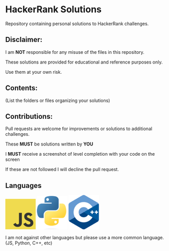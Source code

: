 # HackerRank Solutions

Repository containing personal solutions to HackerRank challenges.

## Disclaimer:

I am __NOT__ responsible for any misuse of the files in this repository.

These solutions are provided for educational and reference purposes only.

Use them at your own risk.

## Contents:
(List the folders or files organizing your solutions)

## Contributions:

Pull requests are welcome for improvements or solutions to additional challenges.

These __MUST__ be solutions written by __YOU__ 

I __MUST__ receive a screenshot of level completion with your code on the screen

If these are not followed I will decline the pull request.

## Languages
<div style="display: inline;">
<img src="Images/JavaScript.png" alt="JavaScript" width="95"/>
<img src="Images/Python.png" alt="Python" width="95"/>
<img src="Images/C++.png" alt="Python" width="95"/>
</div>

I am not against other languages but please use a more common language. (JS, Python, C++, etc)
